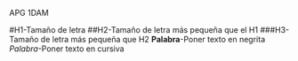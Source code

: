 APG
1DAM

#H1-Tamaño de letra
##H2-Tamaño de letra más pequeña que el H1
###H3-Tamaño de letra más pequeña que H2
**Palabra**-Poner texto en negrita
*Palabra*-Poner texto en cursiva
